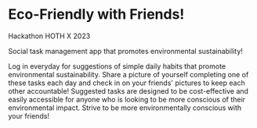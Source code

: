 # Eco-Friendly with Friends!
Hackathon HOTH X 2023

Social task management app that promotes environmental sustainability!

Log in everyday for suggestions of simple daily habits that promote environmental sustainability. Share a picture of yourself completing one of these tasks each day and check in on your friends' pictures to keep each other accountable! Suggested tasks are designed to be cost-effective and easily accessible for anyone who is looking to be more conscious of their environmental impact. Strive to be more environmentally conscious with your friends!
